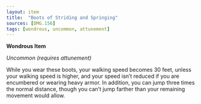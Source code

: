 ```yaml
---
layout: item
title:  "Boots of Striding and Springing"
sources: [DMG.156]
tags: [wondrous, uncommon, attunement]
---
```


**Wondrous Item**

*Uncommon (requires attunement)*

While you wear these boots, your walking speed becomes 30 feet, unless your walking speed is higher, and your speed isn’t reduced if you are encumbered or wearing heavy armor. In addition, you can jump three times the normal distance, though you can’t jump farther than your remaining movement would allow.